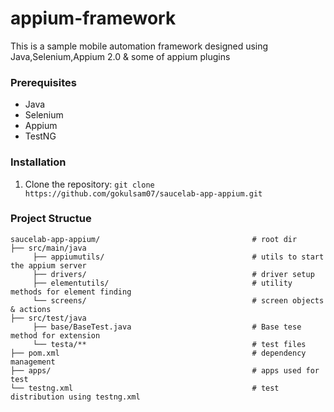 # appium-framework

This is a sample mobile automation framework designed using Java,Selenium,Appium 2.0 & some of appium plugins

### Prerequisites

* Java
* Selenium 
* Appium
* TestNG

### Installation

1. Clone the repository: `git clone https://github.com/gokulsam07/saucelab-app-appium.git`

### Project Structue

```
saucelab-app-appium/                                  # root dir
├── src/main/java                                              
     ├── appiumutils/                                 # utils to start the appium server                    
     ├── drivers/                                     # driver setup
     ├── elementutils/                                # utility methods for element finding
     └── screens/                                     # screen objects & actions                 
├── src/test/java
     ├── base/BaseTest.java                           # Base tese method for extension                 
     └── testa/**                                     # test files                       
├── pom.xml                                           # dependency management
├── apps/                                             # apps used for test 
└── testng.xml                                        # test distribution using testng.xml

```

